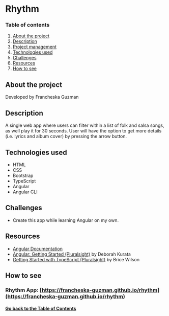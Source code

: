 # <a id="project">Rhythm</a>

### Table of contents

1. [About the project](#about)
2. [Description](#description)
3. [Project management]()
4. [Technologies used](#technologies-used)
5. [Challenges](#challenges)
6. [Resources](#resources)
7. [How to see](#deployment)

## <a id="about">About the project</a>

Developed by Francheska Guzman

## <a id="description">Description</a>

A single web app where users can filter within a list of folk and salsa songs, as well play it for 30 seconds. User will have the option to get more details (i.e. lyrics and album cover) by pressing the arrow button.

## <a id="technologies-used">Technologies used</a>

* HTML
* CSS
* Bootstrap
* TypeScript
* Angular
* Angular CLI

## <a id="challenges">Challenges</a>

- Create this app while learning Angular on my own.

## <a id="resources">Resources</a>

- [Angular Documentation](https://angular.io/guide/quickstart)
- [Angular: Getting Started (Pluralsight)](https://app.pluralsight.com/library/courses/angular-2-getting-started-update/table-of-contents) by Deborah Kurata
- [Getting Started with TypeScript (Pluralsight)](https://app.pluralsight.com/library/courses/typescript-getting-started/table-of-contents) by Brice Wilson

## <a id="deployment">How to see</a>

### Rhythm App: [https://francheska-guzman.github.io/rhythm](https://francheska-guzman.github.io/rhythm)

#### [Go back to the Table of Contents](#project)
